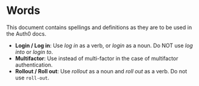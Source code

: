 # Words
This document contains spellings and definitions as they are to be used in the Auth0 docs.

* **Login / Log in**: Use *log in* as a verb, or *login* as a noun. Do NOT use *log into* or *login to*.
* **Multifactor**: Use instead of multi-factor in the case of multifactor authentication.
* **Rollout / Roll out**: Use *rollout* as a noun and *roll out* as a verb. Do not use `roll-out`.
